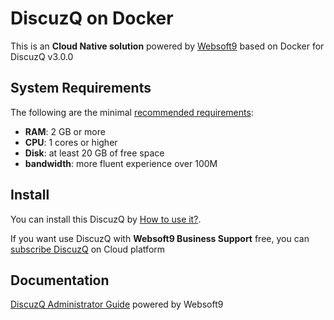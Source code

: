 # DiscuzQ on Docker  

This is an **Cloud Native solution** powered by [Websoft9](https://www.websoft9.com) based on Docker for DiscuzQ v3.0.0

## System Requirements

The following are the minimal [recommended requirements](https://discuz.com/docs):

* **RAM**: 2 GB or more
* **CPU**: 1 cores or higher
* **Disk**: at least 20 GB of free space
* **bandwidth**: more fluent experience over 100M  

## Install

You can install this DiscuzQ by [How to use it?](https://github.com/Websoft9/docker-library#how-to-use-it).   

If you want use DiscuzQ with **Websoft9 Business Support** free, you can [subscribe DiscuzQ](https://www.websoft9.com/apps) on Cloud platform

## Documentation

[DiscuzQ Administrator Guide](https://support.websoft9.com/docs/discuzq) powered by Websoft9
